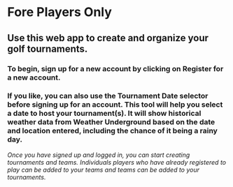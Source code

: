 # Fore Players Only

## Use this web app to create and organize your golf tournaments.

### To begin, sign up for a new account by clicking on Register for a new account. 
### If you like, you can also use the Tournament Date selector before signing up for an account. This tool will help you select a date to host your tournament(s). It will show historical weather data from Weather Underground based on the date and location entered, including the chance of it being a rainy day.

*Once you have signed up and logged in, you can start creating tournaments and teams.*
*Individuals players who have already registered to play can be added to your teams and teams can be added to your tournaments.*
